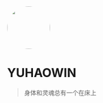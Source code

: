 <img src="https://ws2.sinaimg.cn/large/006tNc79gy1fzmajyw76rj30qo0qo1a7.jpg" width="100" style="border-radius: 50px">

# YUHAOWIN

> 身体和灵魂总有一个在床上


